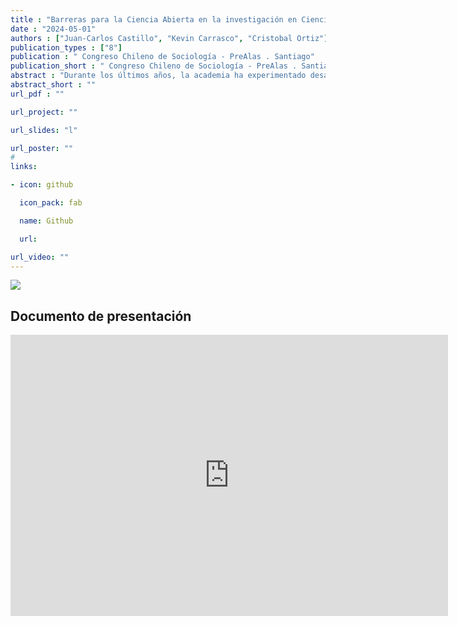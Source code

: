 ```yaml
---
title : "Barreras para la Ciencia Abierta en la investigación en Ciencias Sociales en Chile."
date : "2024-05-01"
authors : ["Juan-Carlos Castillo", "Kevin Carrasco", "Cristobal Ortiz"]
publication_types : ["8"]
publication : " Congreso Chileno de Sociología - PreAlas . Santiago"
publication_short : " Congreso Chileno de Sociología - PreAlas . Santiago"
abstract : "Durante los últimos años, la academia ha experimentado desafíos relacionados con el concepto de apertura, que pueden describirse en dos aspectos principales. Primero, la llamada crisis de replicación (Baker, 2016; Nosek et al., 2015; Peng, 2015) se refiere a las dificultades para replicar los resultados de la investigación debido a la falta de transparencia en el proceso de investigación, donde ha sido posible evidenciar importantes variaciones en los resultados en equipos de investigación con datos idénticos (Breznau et al., 2021). El segundo desafío proviene de la apertura en términos de acceso, mediante el cual varias comunidades académicas han reaccionado contra las altas barreras de pago y el modelo de negocio impuesto por las compañías editoriales para acceder a los productos de la investigación científica. Las barreras en la transparencia y el acceso son síntomas de una cultura académica presionada por la publicación (en la lógica de “publica o perece”) que están sesgados hacia resultados “significativos” en términos estadísticos, lo que lleva a una tendencia a forzar los resultados (p-hacking), llegando incluso a manipular y falsear datos para confirmar las hipótesis propuestas (Head et al., 2015) o también el establecer hipótesis ad-hoc luego de conocer los resultados de un estudio (Hollenbeck & Wright, 2017; Kerr, 1998). En este sentido, la ciencia abierta ha logrado posicionarse como una alternativa de buenas prácticas de investigación, fomentando la apertura y transparencia en todas las etapas de investigación. Sin embargo, actualmente se desconoce el nivel de conocimientos y usos de las distintas herramientas y protocolos de ciencia abierta en Chile, y en especial en el ámbito de las ciencias sociales. Esta investigación utiliza datos de la primera Encuesta de Ciencia Abierta en Investigación Social (CAIS), y tiene por objetivo analizar el conocimiento, prácticas y barreras de la ciencia abierta en académic_s de ciencias sociales en Chile. Esta presentación es un análisis exploratorio inicial de los primeros resultados de esta encuesta, implementada a fines de 2023 y principios de 2024. El foco del análisis serán las principales barreras para la apertura de la investigación científica en ciencias sociales. En los análisis se dará énfasis a diferencias por institución, disciplina, etapa de la carrera académica, y género."
abstract_short : ""
url_pdf : "" 

url_project: ""

url_slides: "l"

url_poster: ""
# 
links:

- icon: github

  icon_pack: fab

  name: Github

  url: 

url_video: ""
---
```

![](/images/)

## Documento de presentación

<iframe width="700"  height="450" src="https://lisa-coes.github.io/presentaciones/congreso-sociologia-stgo-Mayo2024/congreso-sociologia-stgo-Mayo2024.html#1" title="Xaringan presentation" frameborder="0" allow="accelerometer; autoplay; clipboard-write; encrypted-media; gyroscope; picture-in-picture" allowfullscreen></iframe>

